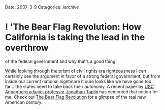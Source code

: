 Date: 2007-3-9
Categories: /archive

# ! 'The Bear Flag Revolution: How California is taking the lead in the overthrow
  of the federal government and why that’s a good thing'

While looking through the prism of civil rights era righteousness I can certainly see the argument in favor of a strong federal government, but from inside our current national nightmare it sure looks like we have gone too far... the states need to take back their autonomy.  A recent paper by <a href="http://www-rcf.usc.edu/~jtaplin/">USC Annenberg adjunct professor Jonathan Taplin</a> has cemented that notion for me.  Check out <a href="http://bluepear.org/pdf/The_Bear_Flag_Revolution.pdf">The Bear Flag Revolution</a> for a glimpse of the real new American century.
